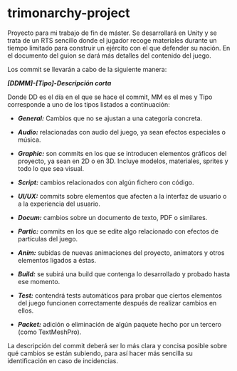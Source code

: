 # trimonarchy-project
Proyecto para mi trabajo de fin de máster. Se desarrollará en Unity y se trata de un RTS sencillo donde el jugador recoge materiales durante un tiempo limitado para construir un ejército con el que defender su nación. En el documento del guion se dará más detalles del contenido del juego.

Los commit se llevarán a cabo de la siguiente manera:

*__[DDMM]-[Tipo]-Descripción corta__*

Donde DD es el día en el que se hace el commit, MM es el mes y Tipo corresponde a uno de los tipos listados a continuación:

* *__General:__* Cambios que no se ajustan a una categoría concreta.

* *__Audio:__* relacionadas con audio del juego, ya sean efectos especiales o música.

* *__Graphic:__* son commits en los que se introducen elementos gráficos del proyecto, ya sean en 2D o en 3D. Incluye modelos, materiales, sprites y todo lo que sea visual.

* *__Script:__* cambios relacionados con algún fichero con código.

* *__UI/UX:__* commits sobre elementos que afecten a la interfaz de usuario o a la experiencia del usuario.

* *__Docum:__* cambios sobre un documento de texto, PDF o similares.

* *__Partic:__* commits en los que se edite algo relacionado con efectos de partículas del juego.

* *__Anim:__* subidas de nuevas animaciones del proyecto, animators y otros elementos ligados a éstas.

* *__Build:__* se subirá una build que contenga lo desarrollado y probado hasta ese momento.

* *__Test:__* contendrá tests automáticos para probar que ciertos elementos del juego funcionen correctamente después de realizar cambios en ellos.

* *__Packet:__* adición o eliminación de algún paquete hecho por un tercero (como TextMeshPro).

La descripción del commit deberá ser lo más clara y concisa posible sobre qué cambios se están subiendo, para así hacer más sencilla su identificación en caso de incidencias.
